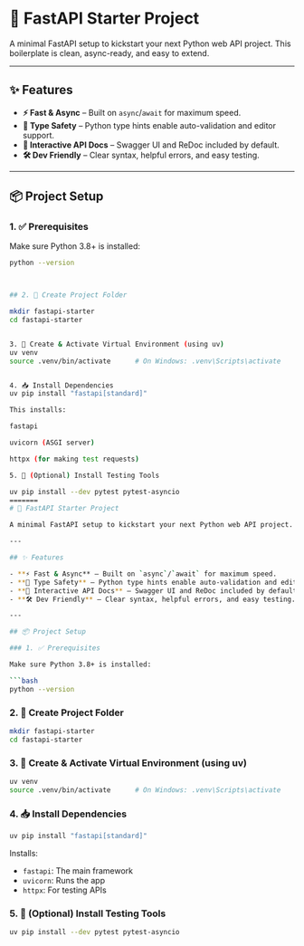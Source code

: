 
# 🚀 FastAPI Starter Project

A minimal FastAPI setup to kickstart your next Python web API project. This boilerplate is clean, async-ready, and easy to extend.

---

## ✨ Features

- **⚡ Fast & Async** – Built on `async`/`await` for maximum speed.
- **🧠 Type Safety** – Python type hints enable auto-validation and editor support.
- **📄 Interactive API Docs** – Swagger UI and ReDoc included by default.
- **🛠️ Dev Friendly** – Clear syntax, helpful errors, and easy testing.

---

## 📦 Project Setup

### 1. ✅ Prerequisites

Make sure Python 3.8+ is installed:

```bash
python --version



## 2. 📁 Create Project Folder

mkdir fastapi-starter
cd fastapi-starter


3. 🧪 Create & Activate Virtual Environment (using uv)
uv venv
source .venv/bin/activate      # On Windows: .venv\Scripts\activate


4. 📥 Install Dependencies
uv pip install "fastapi[standard]"

This installs:

fastapi

uvicorn (ASGI server)

httpx (for making test requests)

5. 🧪 (Optional) Install Testing Tools

uv pip install --dev pytest pytest-asyncio
=======
# 🚀 FastAPI Starter Project

A minimal FastAPI setup to kickstart your next Python web API project. This boilerplate is clean, async-ready, and easy to extend.

---

## ✨ Features

- **⚡ Fast & Async** – Built on `async`/`await` for maximum speed.
- **🧠 Type Safety** – Python type hints enable auto-validation and editor support.
- **📄 Interactive API Docs** – Swagger UI and ReDoc included by default.
- **🛠️ Dev Friendly** – Clear syntax, helpful errors, and easy testing.

---

## 📦 Project Setup

### 1. ✅ Prerequisites

Make sure Python 3.8+ is installed:

```bash
python --version
```



### 2. 📁 Create Project Folder

```bash
mkdir fastapi-starter
cd fastapi-starter
```

### 3. 🧪 Create & Activate Virtual Environment (using uv)

```bash
uv venv
source .venv/bin/activate      # On Windows: .venv\Scripts\activate
```


### 4. 📥 Install Dependencies
```bash
uv pip install "fastapi[standard]"
 ```

Installs:

- `fastapi`: The main framework
- `uvicorn`: Runs the app
- `httpx`: For testing APIs


### 5. 🧪 (Optional) Install Testing Tools

```bash
uv pip install --dev pytest pytest-asyncio
```

